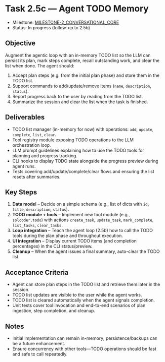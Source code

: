 # Task 2.5c — Agent TODO Memory

- Milestone: [MILESTONE-2_CONVERSATIONAL_CORE](../milestones/MILESTONE-2_CONVERSATIONAL_CORE.md)
- Status: In progress (follow-up to 2.5b)

## Objective
Augment the agentic loop with an in-memory TODO list so the LLM can persist its plan, mark steps complete, recall outstanding work, and clear the list when done. The agent should:

1. Accept plan steps (e.g. from the initial plan phase) and store them in the TODO list.
2. Support commands to add/update/remove items (`name`, `description`, `status`).
3. Report progress back to the user by reading from the TODO list.
4. Summarize the session and clear the list when the task is finished.

## Deliverables
- TODO list manager (in-memory for now) with operations: `add`, `update`, `complete`, `list`, `clear`.
- Tool registry module exposing TODO operations to the LLM orchestration loop.
- LLM prompt guidelines explaining how to use the TODO tools for planning and progress tracking.
- CLI hooks to display TODO state alongside the progress preview during agent runs.
- Tests covering add/update/complete/clear flows and ensuring the list resets after summaries.

## Key Steps
1. **Data model** – Decide on a simple schema (e.g., list of dicts with `id`, `title`, `description`, `status`).
2. **TODO module + tools** – Implement new tool module (e.g., `solcoder.todo`) with actions `create_task`, `update_task`, `mark_complete`, `list_tasks`, `clear_tasks`.
3. **Loop integration** – Teach the agent loop (2.5b) how to call the TODO tools during the plan phase and throughout execution.
4. **UI integration** – Display current TODO items (and completion percentages) in the CLI status/preview.
5. **Cleanup** – When the agent issues a final summary, auto-clear the TODO list.

## Acceptance Criteria
- Agent can store plan steps in the TODO list and retrieve them later in the session.
- TODO list updates are visible to the user while the agent works.
- TODO list is cleared automatically when the agent signals completion.
- Unit tests cover tool invocation and end-to-end scenarios of plan ingestion, step completion, and cleanup.

## Notes
- Initial implementation can remain in-memory; persistence/backups can be a future enhancement.
- Ensure concurrency with other tools—TODO operations should be fast and safe to call repeatedly.

